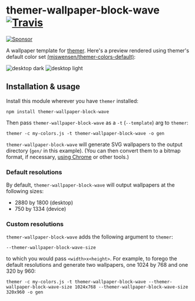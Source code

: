 # themer-wallpaper-block-wave [![Travis](https://img.shields.io/travis/mjswensen/themer-wallpaper-block-wave.svg)](https://travis-ci.org/mjswensen/themer-wallpaper-block-wave)

[![Sponsor](https://app.codesponsor.io/embed/hHKoUkX4tpsdAzjvSfNXFb22/mjswensen/themer-wallpaper-block-wave.svg)](https://app.codesponsor.io/link/hHKoUkX4tpsdAzjvSfNXFb22/mjswensen/themer-wallpaper-block-wave)

A wallpaper template for [themer](https://github.com/mjswensen/themer). Here's a preview rendered using themer's default color set [(mjswensen/themer-colors-default)](https://github.com/mjswensen/themer-colors-default):

![desktop dark](https://cdn.rawgit.com/mjswensen/themer-wallpaper-block-wave/e64f5545b760f0c3882ac21d108fa6ba00174140/assets/desktop-dark.svg)
![desktop light](https://cdn.rawgit.com/mjswensen/themer-wallpaper-block-wave/e64f5545b760f0c3882ac21d108fa6ba00174140/assets/desktop-light.svg)

## Installation & usage

Install this module wherever you have `themer` installed:

    npm install themer-wallpaper-block-wave

Then pass `themer-wallpaper-block-wave` as a `-t` (`--template`) arg to `themer`:

    themer -c my-colors.js -t themer-wallpaper-block-wave -o gen

`themer-wallpaper-block-wave` will generate SVG wallpapers to the output directory (`gen/` in this example). (You can then convert them to a bitmap format, if necessary, [using Chrome](https://umaar.com/dev-tips/156-element-screenshot/) or other tools.)

### Default resolutions

By default, `themer-wallpaper-block-wave` will output wallpapers at the following sizes:

* 2880 by 1800 (desktop)
* 750 by 1334 (device)

### Custom resolutions

`themer-wallpaper-block-wave` adds the following argument to `themer`:

    --themer-wallpaper-block-wave-size

to which you would pass `<width>x<height>`. For example, to forego the default resolutions and generate two wallpapers, one 1024 by 768 and one 320 by 960:

    themer -c my-colors.js -t themer-wallpaper-block-wave --themer-wallpaper-block-wave-size 1024x768 --themer-wallpaper-block-wave-size 320x960 -o gen

